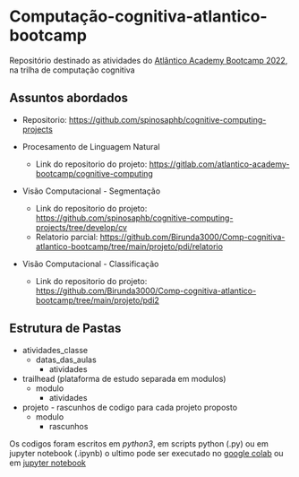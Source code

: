 # Computação-cognitiva-atlantico-bootcamp
Repositório destinado as atividades do [Atlântico Academy Bootcamp 2022](https://www.atlantico.com.br/academy-bootcamp/), na trilha de computação cognitiva

## Assuntos abordados

* Repositorio: https://github.com/spinosaphb/cognitive-computing-projects

* Procesamento de Linguagem Natural
  * Link do repositorio do projeto: https://gitlab.com/atlantico-academy-bootcamp/cognitive-computing
* Visão Computacional - Segmentação
  * Link do repositorio do projeto: https://github.com/spinosaphb/cognitive-computing-projects/tree/develop/cv
  * Relatorio parcial: https://github.com/Birunda3000/Comp-cognitiva-atlantico-bootcamp/tree/main/projeto/pdi/relatorio
* Visão Computacional - Classificação
  * Link do repositorio do projeto: https://github.com/Birunda3000/Comp-cognitiva-atlantico-bootcamp/tree/main/projeto/pdi2
## Estrutura de Pastas
* atividades_classe
  * datas_das_aulas
    * atividades
* trailhead (plataforma de estudo separada em modulos)
  * modulo
    * atividades
* projeto - rascunhos de codigo para cada projeto proposto
  * modulo
    * rascunhos

Os codigos foram escritos em *python3*, em scripts python (.py) ou em jupyter notebook (.ipynb) o ultimo pode ser executado no [google colab](https://colab.research.google.com/?utm_source=scs-index) ou em [jupyter notebook](https://jupyter.org/)
